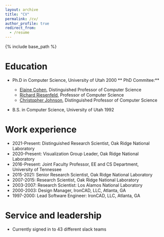 ```yaml
---
layout: archive
title: "CV"
permalink: /cv/
author_profile: true
redirect_from:
  - /resume
---
```


{% include base_path %}

# Education

- Ph.D in Computer Science, University of Utah 2000
  ** PhD Commitee:**

  - [Elaine Cohen](https://www.cs.utah.edu/~cohen), Distinguished Professor of Computer Science
  - [Richard Riesenfeld](https://www.cs.utah.edu/~riesenfe), Professor of Computer Science
  - [Christopher Johnson](https://www.sci.utah.edu/people/crj.html), Distinguished Professor of Computer Science

- B.S. in Computer Science, University of Utah 1992

# Work experience

- 2021-Present: Distinguished Research Scientist, Oak Ridge National Laboratory
- 2020-Present: Visualization Group Leader, Oak Ridge National Laboratory
- 2016-Present: Joint Faculty Professor, EE and CS Department, University of Tennessee
- 2015-2021: Senior Research Scientist, Oak Ridge National Laboratory
- 2007-2015: Research Scientist, Oak Ridge National Laboratory
- 2003-2007: Research Scientist: Los Alamos National Laboratory
- 2000-2003: Design Manager, IronCAD, LLC, Atlanta, GA
- 1997-2000: Lead Software Engineer: IronCAD, LLC, Atlanta, GA

# Service and leadership

- Currently signed in to 43 different slack teams
